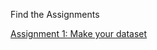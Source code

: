 Find the Assignments


[Assignment 1: Make your dataset](https://docs.google.com/document/d/e/2PACX-1vQ2n3cUCl-DSSxmillz0hv_tVoaF6SHK4sINe8lWDNcD3uYRHL7ECMPJIszpumodMDgOB85iBy_oKSh/pub)
